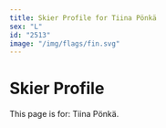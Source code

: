 ```yaml
---
title: Skier Profile for Tiina Pönkä
sex: "L"
id: "2513"
image: "/img/flags/fin.svg" 
---
```


# Skier Profile

This page is for: Tiina Pönkä.
    